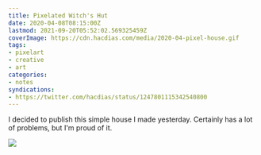 ```yaml
---
title: Pixelated Witch's Hut
date: 2020-04-08T08:15:00Z
lastmod: 2021-09-20T05:52:02.569325459Z
coverImage: https://cdn.hacdias.com/media/2020-04-pixel-house.gif
tags:
- pixelart
- creative
- art
categories:
- notes
syndications:
- https://twitter.com/hacdias/status/1247801115342540800
---
```


I decided to publish this simple house I made yesterday. Certainly has a lot of problems, but I'm proud of it.

![](https://cdn.hacdias.com/media/2020-04-pixel-house.gif?class=fw)

